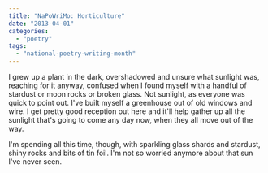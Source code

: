 ```yaml
---
title: "NaPoWriMo: Horticulture"
date: "2013-04-01"
categories: 
  - "poetry"
tags: 
  - "national-poetry-writing-month"
---
```


I grew up a plant in the dark, overshadowed and unsure what sunlight was, reaching for it anyway, confused when I found myself with a handful of stardust or moon rocks or broken glass. Not sunlight, as everyone was quick to point out. I've built myself a greenhouse out of old windows and wire. I get pretty good reception out here and it'll help gather up all the sunlight that's going to come any day now, when they all move out of the way.

I'm spending all this time, though, with sparkling glass shards and stardust, shiny rocks and bits of tin foil. I'm not so worried anymore about that sun I've never seen.
